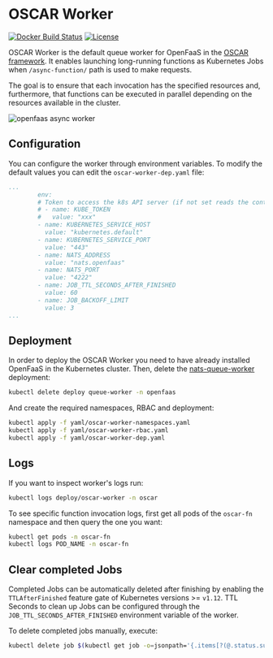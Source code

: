 # OSCAR Worker

[![Docker Build Status](https://img.shields.io/docker/build/grycap/oscar-worker.svg)](https://hub.docker.com/r/grycap/oscar-worker/) [![License](https://img.shields.io/badge/license-Apache%202-blue.svg)](https://www.apache.org/licenses/LICENSE-2.0)

OSCAR Worker is the default queue worker for OpenFaaS in the [OSCAR framework](https://github.com/grycap/oscar). It enables launching long-running functions as Kubernetes Jobs when `/async-function/` path is used to make requests.

The goal is to ensure that each invocation has the specified resources and, furthermore, that functions can be executed in parallel depending on the resources available in the cluster.

![openfaas async worker](https://user-images.githubusercontent.com/18619097/49998628-0e4df480-ff95-11e8-8c13-45aff9c4599a.png)

## Configuration

You can configure the worker through environment variables. To modify the default values you can edit the `oscar-worker-dep.yaml` file:

```yaml
...
        env:
        # Token to access the k8s API server (if not set reads the content of '/var/run/secrets/kubernetes.io/serviceaccount/token')  
        # - name: KUBE_TOKEN
        #   value: "xxx"
        - name: KUBERNETES_SERVICE_HOST
          value: "kubernetes.default"
        - name: KUBERNETES_SERVICE_PORT
          value: "443"
        - name: NATS_ADDRESS
          value: "nats.openfaas"
        - name: NATS_PORT
          value: "4222"
        - name: JOB_TTL_SECONDS_AFTER_FINISHED
          value: 60
        - name: JOB_BACKOFF_LIMIT
          value: 3
...
```

## Deployment

In order to deploy the OSCAR Worker you need to have already installed OpenFaaS in the Kubernetes cluster. Then, delete the [nats-queue-worker](https://github.com/openfaas/nats-queue-worker/) deployment:

```bash
kubectl delete deploy queue-worker -n openfaas
```

And create the required namespaces, RBAC and deployment:

```bash
kubectl apply -f yaml/oscar-worker-namespaces.yaml
kubectl apply -f yaml/oscar-worker-rbac.yaml
kubectl apply -f yaml/oscar-worker-dep.yaml
```

## Logs

If you want to inspect worker's logs run:

```bash
kubectl logs deploy/oscar-worker -n oscar
```

To see specific function invocation logs, first get all pods of the `oscar-fn` namespace and then query the one you want:

```bash
kubectl get pods -n oscar-fn
kubectl logs POD_NAME -n oscar-fn
```

## Clear completed Jobs

Completed Jobs can be automatically deleted after finishing by enabling the `TTLAfterFinished` feature gate of Kubernetes versions >= `v1.12`. TTL Seconds to clean up Jobs can be configured through the `JOB_TTL_SECONDS_AFTER_FINISHED` environment variable of the worker.

To delete completed jobs manually, execute:

```bash
kubectl delete job $(kubectl get job -o=jsonpath='{.items[?(@.status.succeeded==1)].metadata.name}' -n oscar-fn) -n oscar-fn
```